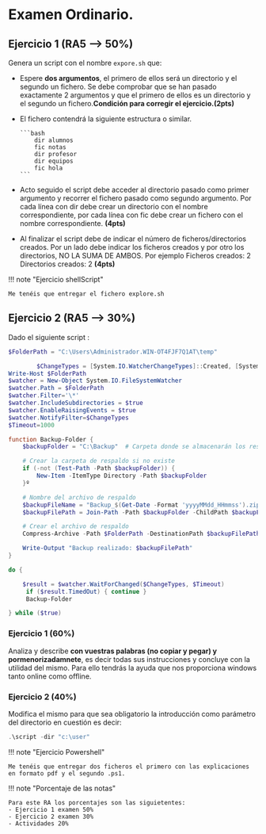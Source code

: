 # Examen Ordinario.

## Ejercicio 1 (RA5 --> 50%)

Genera un script con el nombre `expore.sh` que:

- Espere **dos argumentos**, el primero de ellos será un directorio y el segundo un fichero. Se debe comprobar que se han pasado exactamente 2 argumentos y que el primero de ellos es
  un directorio y el segundo un fichero.**Condición para corregir el ejercicio.(2pts)**
- El fichero contendrá la siguiente estructura o similar.

      ```bash
          dir alumnos
          fic notas
          dir profesor
          dir equipos
          fic hola
      ```

- Acto seguido el script debe acceder al directorio pasado como primer argumento y recorrer el fichero pasado como segundo argumento. Por cada línea con dir debe crear un directorio
  con el nombre correspondiente, por cada línea con fic debe crear un fichero con el nombre correspondiente. **(4pts)**
- Al finalizar el script debe de indicar el número de ficheros/directorios creados. Por un lado debe indicar los ficheros creados y por otro los directorios, NO LA SUMA DE AMBOS. Por
  ejemplo Ficheros creados: 2 Directorios creados: 2 **(4pts)**

!!! note "Ejercicio shellScript"

    Me tenéis que entregar el fichero explore.sh

## Ejercicio 2 (RA5 --> 30%)

Dado el siguiente script :

```PowerShell title="ScriptCopiaSeguridad"
$FolderPath = "C:\Users\Administrador.WIN-OT4FJF7Q1AT\temp"

        $ChangeTypes = [System.IO.WatcherChangeTypes]::Created, [System.IO.WatcherChangeTypes]::Deleted, [System.IO.WatcherChangeTypes]::Changed,[System.IO.WatcherChangeTypes]::Renamed
Write-Host $FolderPath
$watcher = New-Object System.IO.FileSystemWatcher
$watcher.Path = $FolderPath
$watcher.Filter='\*'
$watcher.IncludeSubdirectories = $true
$watcher.EnableRaisingEvents = $true
$watcher.NotifyFilter=$ChangeTypes
$Timeout=1000

function Backup-Folder {
    $backupFolder = "C:\Backup"  # Carpeta donde se almacenarán los respaldos

    # Crear la carpeta de respaldo si no existe
    if (-not (Test-Path -Path $backupFolder)) {
        New-Item -ItemType Directory -Path $backupFolder
    }º

    # Nombre del archivo de respaldo
    $backupFileName = "Backup_$(Get-Date -Format 'yyyyMMdd_HHmmss').zip"
    $backupFilePath = Join-Path -Path $backupFolder -ChildPath $backupFileName

    # Crear el archivo de respaldo
    Compress-Archive -Path $FolderPath -DestinationPath $backupFilePath -Force

    Write-Output "Backup realizado: $backupFilePath"
}

do {

    $result = $watcher.WaitForChanged($ChangeTypes, $Timeout)
     if ($result.TimedOut) { continue }
     Backup-Folder

} while ($true)

```

### Ejercicio 1 (60%)

Analiza y describe **con vuestras palabras (no copiar y pegar) y pormenorizadamnete**, es decir todas sus instrucciones y concluye con la utilidad del mismo. Para ello tendrás la ayuda que nos proporciona windows tanto online como offline.

### Ejercicio 2 (40%)

Modifica el mismo para que sea obligatorio la introducción como parámetro del directorio en cuestión es decir:

```PowerShell title=""
.\script -dir "c:\user"

```

!!! note "Ejercicio Powershell"

    Me tenéis que entregar dos ficheros el primero con las explicaciones en formato pdf y el segundo .ps1.

!!! note "Porcentaje de las notas"

    Para este RA los porcentajes son las siguietentes:
    - Ejercicio 1 examen 50%
    - Ejercicio 2 examen 30%
    - Actividades 20%
